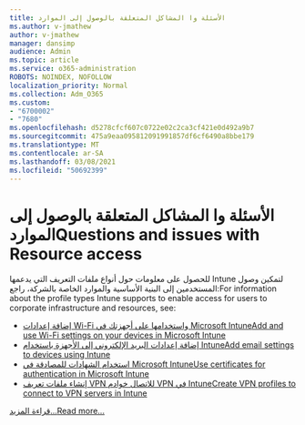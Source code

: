 ```yaml
---
title: الأسئلة وا المشاكل المتعلقة بالوصول إلى الموارد
ms.author: v-jmathew
author: v-jmathew
manager: dansimp
audience: Admin
ms.topic: article
ms.service: o365-administration
ROBOTS: NOINDEX, NOFOLLOW
localization_priority: Normal
ms.collection: Adm_O365
ms.custom:
- "6700002"
- "7680"
ms.openlocfilehash: d5278cfcf607c0722e02c2ca3cf421e0d492a9b7
ms.sourcegitcommit: 475a9eaa095812091991857df6cf6490a8bbe179
ms.translationtype: MT
ms.contentlocale: ar-SA
ms.lasthandoff: 03/08/2021
ms.locfileid: "50692399"
---
```

# <a name="questions-and-issues-with-resource-access"></a><span data-ttu-id="f631f-102">الأسئلة وا المشاكل المتعلقة بالوصول إلى الموارد</span><span class="sxs-lookup"><span data-stu-id="f631f-102">Questions and issues with Resource access</span></span>

<span data-ttu-id="f631f-103">للحصول على معلومات حول أنواع ملفات التعريف التي يدعمها Intune لتمكين وصول المستخدمين إلى البنية الأساسية والموارد الخاصة بالشركة، راجع:</span><span class="sxs-lookup"><span data-stu-id="f631f-103">For information about the profile types Intune supports to enable access for users to corporate infrastructure and resources, see:</span></span>

- [<span data-ttu-id="f631f-104">إضافة إعدادات Wi-Fi واستخدامها على أجهزتك في Microsoft Intune</span><span class="sxs-lookup"><span data-stu-id="f631f-104">Add and use Wi-Fi settings on your devices in Microsoft Intune</span></span>](https://docs.microsoft.com/mem/intune/configuration/wi-fi-settings-configure)
- [<span data-ttu-id="f631f-105">إضافة إعدادات البريد الإلكتروني إلى الأجهزة باستخدام Intune</span><span class="sxs-lookup"><span data-stu-id="f631f-105">Add email settings to devices using Intune</span></span>](https://docs.microsoft.com/mem/intune/configuration/email-settings-configure)
- [<span data-ttu-id="f631f-106">استخدام الشهادات للمصادقة في Microsoft Intune</span><span class="sxs-lookup"><span data-stu-id="f631f-106">Use certificates for authentication in Microsoft Intune</span></span>](https://docs.microsoft.com/mem/intune/protect/certificates-configure)
- [<span data-ttu-id="f631f-107">إنشاء ملفات تعريف VPN للاتصال خوادم VPN في Intune</span><span class="sxs-lookup"><span data-stu-id="f631f-107">Create VPN profiles to connect to VPN servers in Intune</span></span>](https://docs.microsoft.com/mem/intune/configuration/vpn-settings-configure)

[<span data-ttu-id="f631f-108">قراءة المزيد...</span><span class="sxs-lookup"><span data-stu-id="f631f-108">Read more...</span></span>](https://docs.microsoft.com/mem/intune/configuration/device-profile-troubleshoot)
